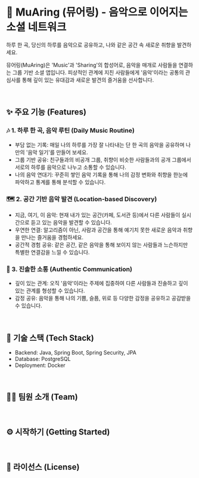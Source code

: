 # 🎵 MuAring (뮤어링) - 음악으로 이어지는 소셜 네트워크
하루 한 곡, 당신의 하루를 음악으로 공유하고, 나와 같은 공간 속 새로운 취향을 발견하세요.

뮤어링(MuAring)은 'Music'과 'Sharing'의 합성어로, 음악을 매개로 사람들을 연결하는 그룹 기반 소셜 앱입니다. 피상적인 관계에 지친 사람들에게 '음악'이라는 공통의 관심사를 통해 깊이 있는 유대감과 새로운 발견의 즐거움을 선사합니다.

<br>

## ✨ 주요 기능 (Features)
### 🎶 1. 하루 한 곡, 음악 루틴 (Daily Music Routine)
- 부담 없는 기록: 매일 나의 하루를 가장 잘 나타내는 단 한 곡의 음악을 공유하며 나만의 '음악 일기'를 만들어 보세요.
- 그룹 기반 공유: 친구들과의 비공개 그룹, 취향이 비슷한 사람들과의 공개 그룹에서 서로의 하루를 음악으로 나누고 소통할 수 있습니다.
- 나의 음악 연대기: 꾸준히 쌓인 음악 기록을 통해 나의 감정 변화와 취향을 한눈에 파악하고 통계를 통해 분석할 수 있습니다.

### 🗺️ 2. 공간 기반 음악 발견 (Location-based Discovery)
- 지금, 여기, 이 음악: 현재 내가 있는 공간(카페, 도서관 등)에서 다른 사람들이 실시간으로 듣고 있는 음악을 발견할 수 있습니다.
- 우연한 연결: 알고리즘이 아닌, 사람과 공간을 통해 예기치 못한 새로운 음악과 취향을 만나는 즐거움을 경험하세요.
- 공간적 경험 공유: 같은 공간, 같은 음악을 통해 보이지 않는 사람들과 느슨하지만 특별한 연결감을 느낄 수 있습니다.

### 💬 3. 진솔한 소통 (Authentic Communication)
- 깊이 있는 관계: 오직 '음악'이라는 주제에 집중하여 다른 사람들과 진솔하고 깊이 있는 관계를 형성할 수 있습니다.
- 감정 공유: 음악을 통해 나의 기쁨, 슬픔, 위로 등 다양한 감정을 공유하고 공감받을 수 있습니다.

<br>

## 🚀 기술 스택 (Tech Stack)
- Backend: Java, Spring Boot, Spring Security, JPA
- Database:  PostgreSQL
- Deployment: Docker

<br>

## 👨‍💻 팀원 소개 (Team)

<br>

## ⚙️ 시작하기 (Getting Started)

<br>

## 📜 라이선스 (License)
